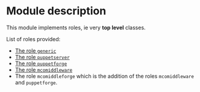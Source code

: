 # Module description

This module implements roles, ie very **top level** classes.

List of roles provided:

* [The role `generic`](README-generic.md)
* [The role `puppetserver`](README-puppetserver.md)
* [The role `puppetforge`](README-puppetforge.md)
* [The role `mcomiddleware`](README-mcomiddleware.md)
* The role `mcomiddleforge` which is the addition of the
  roles `mcomiddleware` and `puppetforge`.



